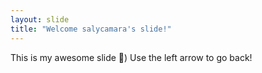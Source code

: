 ```yaml
---
layout: slide
title: "Welcome salycamara's slide!"
---
```

This is my awesome slide :tada:)
Use the left arrow to go back!
